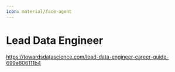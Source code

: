 ```yaml
---
icon: material/face-agent
---
```


# Lead Data Engineer

https://towardsdatascience.com/lead-data-engineer-career-guide-699e806111b4

